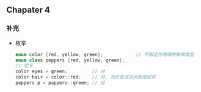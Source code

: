 ## Chapater 4









### 补充

- 枚举

    ```cpp
    enum color {red, yellow, green};			// 不限定作用域的枚举类型
    enum class peppers {red, yellow, green};
    // 定义
    color eyes = green;			// 对
    color hair = color::red;	// 对, 允许显式访问枚举成员
    peppers p = pappers::green;	// 对
    ```

    